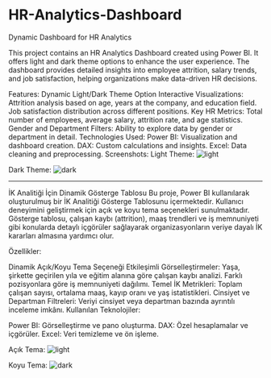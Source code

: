 # HR-Analytics-Dashboard
Dynamic Dashboard for HR Analytics

This project contains an HR Analytics Dashboard created using Power BI. It offers light and dark theme options to enhance the user experience. The dashboard provides detailed insights into employee attrition, salary trends, and job satisfaction, helping organizations make data-driven HR decisions.

Features:
Dynamic Light/Dark Theme Option
Interactive Visualizations:
Attrition analysis based on age, years at the company, and education field.
Job satisfaction distribution across different positions.
Key HR Metrics:
Total number of employees, average salary, attrition rate, and age statistics.
Gender and Department Filters:
Ability to explore data by gender or department in detail.
Technologies Used:
Power BI: Visualization and dashboard creation.
DAX: Custom calculations and insights.
Excel: Data cleaning and preprocessing.
Screenshots:
Light Theme: 
![light](https://github.com/user-attachments/assets/84e3ae88-ea9a-4af9-8660-15a1338e843e)

Dark Theme: 
![dark](https://github.com/user-attachments/assets/47cee754-f281-487e-bd6d-bcf40e337002)



---------------------------------------------------------
İK Analitiği İçin Dinamik Gösterge Tablosu
Bu proje, Power BI kullanılarak oluşturulmuş bir İK Analitiği Gösterge Tablosunu içermektedir. Kullanıcı deneyimini geliştirmek için açık ve koyu tema seçenekleri sunulmaktadır. Gösterge tablosu, çalışan kaybı (attrition), maaş trendleri ve iş memnuniyeti gibi konularda detaylı içgörüler sağlayarak organizasyonların veriye dayalı İK kararları almasına yardımcı olur.

Özellikler:

Dinamik Açık/Koyu Tema Seçeneği
Etkileşimli Görselleştirmeler:
Yaşa, şirkette geçirilen yıla ve eğitim alanına göre çalışan kaybı analizi.
Farklı pozisyonlara göre iş memnuniyeti dağılımı.
Temel İK Metrikleri:
Toplam çalışan sayısı, ortalama maaş, kayıp oranı ve yaş istatistikleri.
Cinsiyet ve Departman Filtreleri:
Veriyi cinsiyet veya departman bazında ayrıntılı inceleme imkânı.
Kullanılan Teknolojiler:

Power BI: Görselleştirme ve pano oluşturma.
DAX: Özel hesaplamalar ve içgörüler.
Excel: Veri temizleme ve ön işleme.

Açık Tema:
![light](https://github.com/user-attachments/assets/39f27858-8156-4e33-b954-435ca6447eb8)


Koyu Tema:
![dark](https://github.com/user-attachments/assets/66190b8d-7e67-4401-8be8-d1cd8ce4be6d)




